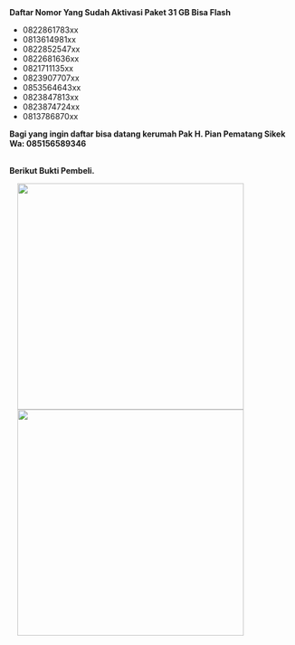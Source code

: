 <div><b>Daftar Nomor Yang Sudah Aktivasi Paket 31 GB Bisa Flash</b></div><div><ul style="text-align: left;"><li>0822861783xx</li><li>0813614981xx</li><li>0822852547xx</li><li>0822681636xx</li><li>0821711135xx</li><li>0823907707xx</li><li>0853564643xx</li><li>0823847813xx</li><li>0823874724xx</li><li>0813786870xx</li></ul></div><div><b>Bagi yang ingin daftar bisa datang kerumah Pak H. Pian Pematang Sikek Wa: 085156589346</b></div><div><br /></div>

<b>Berikut Bukti Pembeli.&nbsp;</b><br />
<div class="separator" style="clear: both; text-align: left;">
<b><a href="https://lh3.googleusercontent.com/-mACyTzFsScI/Xq5To_ilTNI/AAAAAAAABlI/8ngi4s99TOAIh7JoQN89UP4clSMfFT1QwCLcBGAsYHQ/s1600/1588482967805161-0.png" imageanchor="1" style="margin-left: 1em; margin-right: 1em;">
    <img border="0" src="https://lh3.googleusercontent.com/-mACyTzFsScI/Xq5To_ilTNI/AAAAAAAABlI/8ngi4s99TOAIh7JoQN89UP4clSMfFT1QwCLcBGAsYHQ/s1600/1588482967805161-0.png" width="400" />
  </a>
</b></div>
<div class="separator" style="clear: both; text-align: left;">
<b><a href="https://lh3.googleusercontent.com/-aSByUYkisfE/Xq5TlpsSlII/AAAAAAAABlE/8wPb5oZsYlY_yPEEb2YzLxKb9vIS58TIQCLcBGAsYHQ/s1600/1588482956505265-1.png" imageanchor="1" style="margin-left: 1em; margin-right: 1em;">
    <img border="0" src="https://lh3.googleusercontent.com/-aSByUYkisfE/Xq5TlpsSlII/AAAAAAAABlE/8wPb5oZsYlY_yPEEb2YzLxKb9vIS58TIQCLcBGAsYHQ/s1600/1588482956505265-1.png" width="400" />
  </a>
</b></div>
